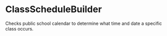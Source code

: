 # ClassScheduleBuilder
Checks public school calendar to determine what time and date a specific class occurs.
